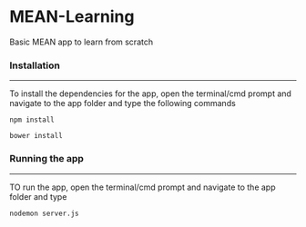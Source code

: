 # MEAN-Learning
Basic MEAN app to learn from scratch

### Installation
--------------------
To install the dependencies for the app, open the terminal/cmd prompt and navigate to the app folder and type the following commands

`npm install`

`bower install`

### Running the app
--------------------------
TO run the app, open the terminal/cmd prompt and navigate to the app folder and type

`nodemon server.js`
